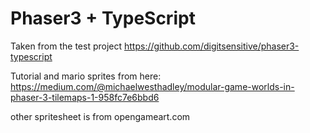 # Phaser3 + TypeScript
Taken from the test project https://github.com/digitsensitive/phaser3-typescript

Tutorial and mario sprites from here: https://medium.com/@michaelwesthadley/modular-game-worlds-in-phaser-3-tilemaps-1-958fc7e6bbd6 

other spritesheet is from opengameart.com 